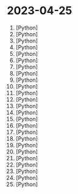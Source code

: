 # 2023-04-25

1. [](https://github.comundefined "Wechat robot based on ChatGPT, which using OpenAI api and itchat library. 使用ChatGPT搭建微信聊天机器人，基于GPT3.5/4.0 API和itchat实现，能处理文本、语音和图片，访问操作系统和互联网。") [Python]
2. [](https://github.comundefined "text2vec, text to vector. 文本向量表征工具，把文本转化为向量矩阵，实现了Word2Vec、RankBM25、Sentence-BERT、CoSENT等文本表征、文本相似度计算模型，开箱即用。") [Python]
3. [](https://github.comundefined "NAS媒体库管理工具") [Python]
4. [](https://github.comundefined "🚀 一键部署！真正的 AI 聊天机器人！支持ChatGPT、文心一言、Bing、Bard、ChatGLM、POE，多账号，人设调教，虚拟女仆、图片渲染、语音发送 | 支持 QQ、Telegram、Discord 等平台") [Python]
5. [](https://github.comundefined "分享 GitHub 上有趣、入门级的开源项目。Share interesting, entry-level open source projects on GitHub.") [Python]
6. [](https://github.comundefined "😘 让你“爱”上 GitHub，解决访问时图裂、加载慢的问题。（无需安装）") [Python]
7. [](https://github.comundefined "《动手学深度学习》：面向中文读者、能运行、可讨论。中英文版被60多个国家的400多所大学用于教学。") [Python]
8. [](https://github.comundefined "GPT2 for Chinese chitchat/用于中文闲聊的GPT2模型(实现了DialoGPT的MMI思想)") [Python]
9. [](https://github.comundefined "😎高稳定性、🐒低耦合、🧩支持插件、适配多种模型的 ChatGPT New Bing QQ 机器人🤖") [Python]
10. [](https://github.comundefined "Fengshenbang-LM(封神榜大模型)是IDEA研究院认知计算与自然语言研究中心主导的大模型开源体系，成为中文AIGC和认知智能的基础设施。") [Python]
11. [](https://github.comundefined "基于 Nonebot2 和 go-cqhttp 开发，以 postgresql 作为数据库，非常可爱的绪山真寻bot") [Python]
12. [](https://github.comundefined "Galgame翻译工具，支持剪贴板、OCR、HOOK，支持40余种翻译引擎。Galgame translate tool , support clipboard / OCR/ HOOK, support 40+ translate engines.") [Python]
13. [](https://github.comundefined "Refractoring 🚧|ChatBot+LLM |Gpt-3.5-turbo |ChatGPT Bot/Voice Assistant | 📱 Cross-Platform | 🦾 Async | 🗣 Good Contextual Support | 🌻 sh & docker| 🔌 API Server| 🎤 Azure/Vits |🌎 ?| 📷 Multi-modal/Image | 💐 Self-maintained LLM Framework") [Python]
14. [](https://github.comundefined "禁闻聚合") [Python]
15. [](https://github.comundefined "OA综合利用工具，集合将近20款OA漏洞批量扫描") [Python]
16. [](https://github.comundefined "PaddleSlim is an open-source library for deep model compression and architecture search.") [Python]
17. [](https://github.comundefined "pytorch implement of transformers refer to bert4keras") [Python]
18. [](https://github.comundefined "用文本编辑器剪视频") [Python]
19. [](https://github.comundefined "不用找了。这里是全网最优解。免费且由个人开发，并且长期维护 python selenim QQ空间 虎牙 电影 微信 微博 抖音 知乎 B站 bili Bili 百度贴吧 小红书 tiktok youtube twitter 有颜色 爬虫") [Python]
20. [](https://github.comundefined "Chinese version of CLIP which achieves Chinese cross-modal retrieval and representation generation.") [Python]
21. [](https://github.comundefined "中文版的ai地牢，直接使用的openai的ChatGPT api作为讲故事的模型。") [Python]
22. [](https://github.comundefined "有关burpsuite的插件(非商店),文章以及使用技巧的收集(此项目不再提供burpsuite破解文件,如需要请在博客mrxn.net下载)---Collection of burpsuite plugins (non-stores), articles and tips for using Burpsuite, no crack version file") [Python]
23. [](https://github.comundefined "A proxy tool to bypass GFW.") [Python]
24. [](https://github.comundefined "针对 Acunetix AWVS扫描器开发的批量扫描脚本，支持log4j漏洞、SpringShell、SQL注入、XSS、弱口令等专项，支持联动xray、burp、w13scan等被动批量") [Python]
25. [](https://github.comundefined "office E5自动续订") [Python]
